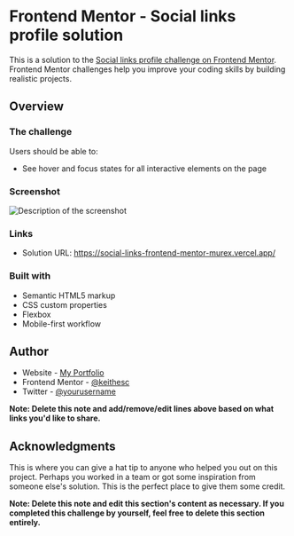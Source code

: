 # Frontend Mentor - Social links profile solution

This is a solution to the [Social links profile challenge on Frontend Mentor](https://www.frontendmentor.io/challenges/social-links-profile-UG32l9m6dQ). Frontend Mentor challenges help you improve your coding skills by building realistic projects. 

## Overview

### The challenge

Users should be able to:

- See hover and focus states for all interactive elements on the page

### Screenshot

![Description of the screenshot](images/screenshot.png)

### Links

- Solution URL: https://social-links-frontend-mentor-murex.vercel.app/

### Built with

- Semantic HTML5 markup
- CSS custom properties
- Flexbox
- Mobile-first workflow

## Author

- Website - [My Portfolio](keithesc.vercel.app)
- Frontend Mentor - [@keithesc](https://www.frontendmentor.io/profile/KeithEsc)
- Twitter - [@yourusername](https://www.twitter.com/yourusername)

**Note: Delete this note and add/remove/edit lines above based on what links you'd like to share.**

## Acknowledgments

This is where you can give a hat tip to anyone who helped you out on this project. Perhaps you worked in a team or got some inspiration from someone else's solution. This is the perfect place to give them some credit.

**Note: Delete this note and edit this section's content as necessary. If you completed this challenge by yourself, feel free to delete this section entirely.**
